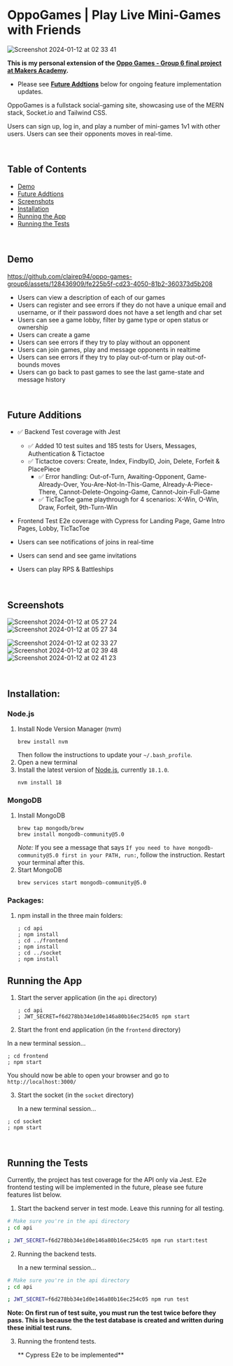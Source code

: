 # OppoGames | Play Live Mini-Games with Friends

![Screenshot 2024-01-12 at 02 33 41](https://github.com/clairep94/fp_team6_battleships/assets/128436909/1bd288a9-7537-4ca7-9165-0f002f89bb73)

**This is my personal extension of the [Oppo Games - Group 6 final project at Makers Academy](https://github.com/clairep94/oppo-games-group6).**
- Please see [**Future Addtions**](#future-additions) below for ongoing feature implementation updates.

OppoGames is a fullstack social-gaming site, showcasing use of the MERN stack, Socket.io and Tailwind CSS.

Users can sign up, log in, and play a number of mini-games 1v1 with other users. Users can see their opponents moves in real-time.

<br>

## Table of Contents

- [Demo](#demo)
- [Future Addtions](#future-additions)
- [Screenshots](#screenshots)
- [Installation](#installation)
- [Running the App](#running-the-app)
- [Running the Tests](#running-the-tests)

<br>

## Demo

https://github.com/clairep94/oppo-games-group6/assets/128436909/fe225b5f-cd23-4050-81b2-360373d5b208

- Users can view a description of each of our games
- Users can register and see errors if they do not have a unique email and username, or if their password does not have a set length and char set
- Users can see a game lobby, filter by game type or open status or ownership
- Users can create a game
- Users can see errors if they try to play without an opponent
- Users can join games, play and message opponents in realtime
- Users can see errors if they try to play out-of-turn or play out-of-bounds moves
- Users can go back to past games to see the last game-state and message history

<br>

## Future Additions

- ✅ Backend Test coverage with Jest
  - ✅ Added 10 test suites and 185 tests for Users, Messages, Authentication & Tictactoe
  - ✅ Tictactoe covers: Create, Index, FindbyID, Join, Delete, Forfeit & PlacePiece
    - ✅ Error handling: Out-of-Turn, Awaiting-Opponent, Game-Already-Over, You-Are-Not-In-This-Game, Already-A-Piece-There, Cannot-Delete-Ongoing-Game, Cannot-Join-Full-Game
    - ✅ TicTacToe game playthrough for 4 scenarios: X-Win, O-Win, Draw, Forfeit, 9th-Turn-Win

- Frontend Test E2e coverage with Cypress for Landing Page, Game Intro Pages, Lobby, TicTacToe
- Users can see notifications of joins in real-time
- Users can send and see game invitations
- Users can play RPS & Battleships

<br>

## Screenshots

![Screenshot 2024-01-12 at 05 27 24](https://github.com/clairep94/fp_team6_battleships/assets/128436909/ef000121-91e2-40d4-a5ae-e8da95a4dca4)
![Screenshot 2024-01-12 at 05 27 34](https://github.com/clairep94/fp_team6_battleships/assets/128436909/7c1f3a23-fbeb-4e99-8214-46dae82ed911)

![Screenshot 2024-01-12 at 02 33 27](https://github.com/clairep94/fp_team6_battleships/assets/128436909/2bcdacd7-bb84-4a46-8f2e-48f1d63fce17)
![Screenshot 2024-01-12 at 02 39 48](https://github.com/clairep94/fp_team6_battleships/assets/128436909/bf185f59-b0ad-48ed-ab06-33cb96de69e6)
![Screenshot 2024-01-12 at 02 41 23](https://github.com/clairep94/fp_team6_battleships/assets/128436909/230d9fec-a425-4393-9c41-8f31ceefe6c4)

<br>

## Installation:

### Node.js
1. Install Node Version Manager (nvm)
   ```
   brew install nvm
   ```
   Then follow the instructions to update your `~/.bash_profile`.
2. Open a new terminal
3. Install the latest version of [Node.js](https://nodejs.org/en/), currently `18.1.0`.
   ```
   nvm install 18
   ```

### MongoDB
1. Install MongoDB
   ```
   brew tap mongodb/brew
   brew install mongodb-community@5.0
   ```
   *Note:* If you see a message that says `If you need to have mongodb-community@5.0 first in your PATH, run:`, follow the instruction. Restart your terminal after this.
2. Start MongoDB
   ```
   brew services start mongodb-community@5.0
   ```

### Packages:
1. npm install in the three main folders:

   ``` shell
   ; cd api
   ; npm install
   ; cd ../frontend
   ; npm install
   ; cd ../socket
   ; npm install
   ```

## Running the App

1. Start the server application (in the `api` directory)

   ```shell
   ; cd api
   ; JWT_SECRET=f6d278bb34e1d0e146a80b16ec254c05 npm start
   ```

2. Start the front end application (in the `frontend` directory)

  In a new terminal session...

  ```shell
  ; cd frontend
  ; npm start
  ```

You should now be able to open your browser and go to `http://localhost:3000/`

3. Start the socket (in the `socket` directory)

   In a new terminal session...

```shell
; cd socket
; npm start
```

<br>

## Running the Tests

Currently, the project has test coverage for the API only via Jest. E2e frontend testing will be implemented in the future, please see future features list below.

1. Start the backend server in test mode. Leave this running for all testing.

```bash
# Make sure you're in the api directory
; cd api

; JWT_SECRET=f6d278bb34e1d0e146a80b16ec254c05 npm run start:test
```

2. Running the backend tests.

   In a new terminal session...

```bash
# Make sure you're in the api directory
; cd api

; JWT_SECRET=f6d278bb34e1d0e146a80b16ec254c05 npm run test
```
**Note: On first run of test suite, you must run the test twice before they pass. This is because the the test database is created and written during these initial test runs.**


3. Running the frontend tests.

   ** Cypress E2e to be implemented**




<!---

####  Running tests for the frontend

Start the front end in a new terminal session

```bash
# Make sure you're in the frontend directory
; cd frontend

; JWT_SECRET=f6d278bb34e1d0e146a80b16ec254c05 npm start
```

Then run the tests in a new terminal session

```bash
# Make sure you're in the frontend directory
; cd frontend

; JWT_SECRET=f6d278bb34e1d0e146a80b16ec254c05 npm run test
```
--->
